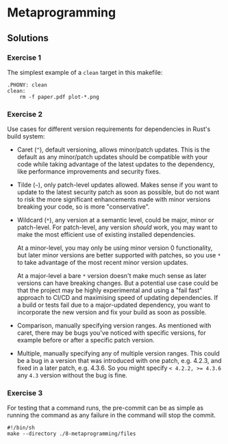 # Metaprogramming

## Solutions 

### Exercise 1

The simplest example of a `clean` target in this makefile:

```
.PHONY: clean
clean:
	rm -f paper.pdf plot-*.png
```

### Exercise 2

Use cases for different version requirements for dependencies in Rust's build system:

- Caret (`^`), default versioning, allows minor/patch updates. This is the default as any minor/patch updates should be compatible with your code while taking advantage of the latest updates to the dependency, like performance improvements and security fixes.
- Tilde (`~`), only patch-level updates allowed. Makes sense if you want to update to the latest security patch as soon as possible, but do not want to risk the more significant enhancements made with minor versions breaking your code, so is more "conservative".
- Wildcard (`*`), any version at a semantic level, could be major, minor or patch-level. For patch-level, any version *should* work, you may want to make the most efficient use of existing installed dependencies. 

  At a minor-level, you may only be using minor version 0 functionality, but later minor versions are better supported with patches, so you use `*` to take advantage of the most recent minor version updates.

  At a major-level a bare `*` version doesn't make much sense as later versions can have breaking changes. But a potential use case could be that the project may be highly experimental and using a "fail fast" approach to CI/CD and maximising speed of updating dependencies. If a build or tests fail due to a major-updated dependency, you want to incorporate the new version and fix your build as soon as possible.
- Comparison, manually specifying version ranges. As mentioned with caret, there may be bugs you've noticed with specific versions, for example before or after a specific patch version.
- Multiple, manually specifying any of multiple version ranges. This could be a bug in a version that was introduced with one patch, e.g. 4.2.3, and fixed in a later patch, e.g. 4.3.6. So you might specify `< 4.2.2, >= 4.3.6` any `4.3` version without the bug is fine.

### Exercise 3

For testing that a command runs, the pre-commit can be as simple as running the command as any failure in the command will stop the commit.

```
#!/bin/sh
make --directory ./8-metaprogramming/files
```